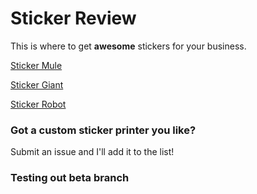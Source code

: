 # Sticker Review

This is where to get **awesome** stickers for your business.

[Sticker Mule](https://stickermule.com)

[Sticker Giant](https://stickergiant.com)

[Sticker Robot](https://stickerobot.com)


### Got a custom sticker printer you like?

Submit an issue and I'll add it to the list!

### Testing out beta branch